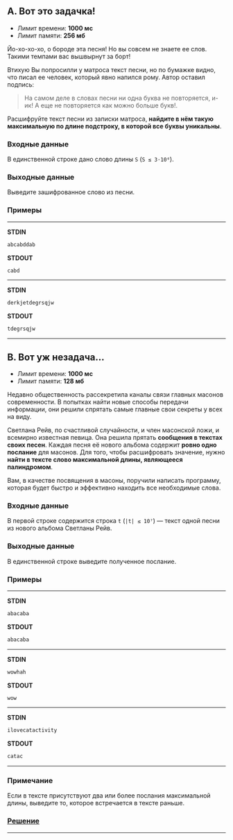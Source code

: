 ## A. Вот это задачка!

- Лимит времени: **1000 мс**
- Лимит памяти: **256 мб**

Йо-хо-хо-хо, о бороде эта песня! Но вы совсем не знаете ее слов. Такими темпами вас вышвырнут за борт!

Втихую Вы попросилли у матроса текст песни, но по бумажке видно, что писал ее человек, который явно напился рому. Автор оставил подпись: 

> На самом деле в словах песни ни одна буква не повторяется, и-ик! А еще не повторяется как можно больше букв!.

Расшифруйте текст песни из записки матроса, **найдите в нём такую максимальную по длине подстроку, в которой все буквы уникальны**.

### Входные данные

В единственной строке дано слово длины `S` (`S ≤ 3⋅10⁶`).

### Выходные данные

Выведите зашифрованное слово из песни.

### Примеры

---

**STDIN**
```c++
abcabddab
```

**STDOUT**
```c++
cabd
```

---

**STDIN**
```c++
derkjetdegrsqjw
```

**STDOUT**
```c++
tdegrsqjw
```

---

## B. Вот уж незадача...

- Лимит времени: **1000 мс**
- Лимит памяти: **128 мб**

Недавно общественность рассекретила каналы связи главных масонов современности. В попытках найти новые способы передачи информации, они решили спрятать самые главные свои секреты у всех на виду.

Светлана Рейв, по счастливой случайности, и член масонской ложи, и всемирно известная певица. Она решила прятать **сообщения в текстах своих песен**. Каждая песня её нового альбома содержит **ровно одно послание** для масонов. Для того, чтобы расшифровать значение, нужно **найти в тексте слово максимальной длины, являющееся палиндромом**.

Вам, в качестве посвящения в масоны, поручили написать программу, которая будет быстро и эффективно находить все необходимые слова.

### Входные данные

В первой строке содержится строка `t` (`|t| ≤ 10⁷`) — текст одной песни из нового альбома Светланы Рейв.

### Выходные данные

В единственной строке выведите полученное послание.


### Примеры

---

**STDIN**
```c++
abacaba
```

**STDOUT**
```c++
abacaba
```

---

**STDIN**
```c++
wowhah
```

**STDOUT**
```c++
wow
```

---

**STDIN**
```c++
ilovecatactivity
```

**STDOUT**
```c++
catac
```

---

### Примечание

Если в тексте присутствуют два или более послания максимальной длины, выведите то, которое встречается в тексте раньше.

### [Решение](B.cpp)

---